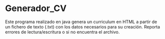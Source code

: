 # Generador_CV
Este programa realizado en java genera un curriculum en HTML a partir de un fichero de texto (.txt) con los datos necesarios para su creación. Reporta errores de lectura/escritura o si no encuentra el archivo.
